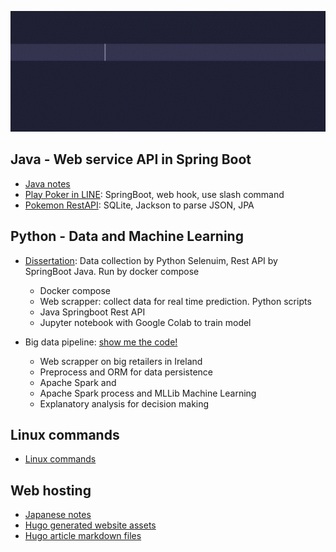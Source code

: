 ![greeting](greeting.gif)


## Java - Web service API in Spring Boot

- [Java notes](https://github.com/derrykid/java-notes)
- [Play Poker in LINE](https://github.com/derrykid/Poker-Line-Bot): SpringBoot, web hook, use slash command
- [Pokemon RestAPI](https://github.com/derrykid/Pokemon-RestAPI): SQLite, Jackson to parse JSON, JPA


## Python - Data and Machine Learning 

- [Dissertation](https://github.com/derrykid/dissertation): Data collection by Python Selenuim, Rest API by SpringBoot Java. Run by docker compose
  - Docker compose
  - Web scrapper: collect data for real time prediction. Python scripts
  - Java Springboot Rest API
  - Jupyter notebook with Google Colab to train model

- Big data pipeline: [show me the code!](https://github.com/derrykid/atu.donegal-bda-module)
  - Web scrapper on big retailers in Ireland
  - Preprocess and ORM for data persistence
  - Apache Spark and 
  - Apache Spark process and MLLib Machine Learning
  - Explanatory analysis for decision making

## Linux commands

- [Linux commands](https://github.com/derrykid/Linux_Cmds)

## Web hosting

- [Japanese notes](https://github.com/derrykid/jp-notes)
- [Hugo generated website assets](https://github.com/derrykid/hugo-articles-repo)
- [Hugo article markdown files](https://github.com/derrykid/hugo-base)
